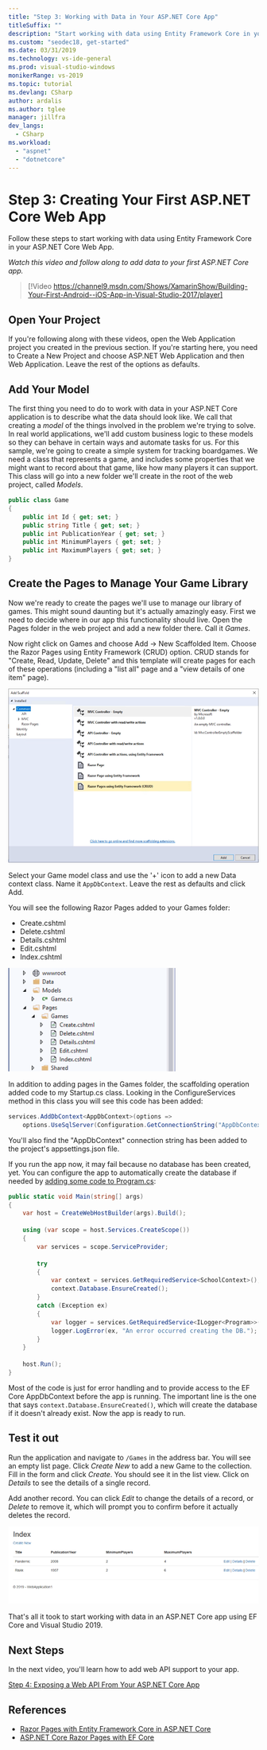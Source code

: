 ```yaml
---
title: "Step 3: Working with Data in Your ASP.NET Core App"
titleSuffix: ""
description: "Start working with data using Entity Framework Core in your ASP.NET Core Web App with this video tutorial and step-by-step instructions."
ms.custom: "seodec18, get-started"
ms.date: 03/31/2019
ms.technology: vs-ide-general
ms.prod: visual-studio-windows
monikerRange: vs-2019
ms.topic: tutorial
ms.devlang: CSharp
author: ardalis
ms.author: tglee
manager: jillfra
dev_langs:
  - CSharp
ms.workload:
  - "aspnet"
  - "dotnetcore"
---
```

# Step 3: Creating Your First ASP.NET Core Web App

Follow these steps to start working with data using Entity Framework Core in your ASP.NET Core Web App.

_Watch this video and follow along to add data to your first ASP.NET Core app._

> [!Video https://channel9.msdn.com/Shows/XamarinShow/Building-Your-First-Android--iOS-App-in-Visual-Studio-2017/player]

## Open Your Project

If you're following along with these videos, open the Web Application project you created in the previous section. If you're starting here, you need to Create a New Project and choose ASP.NET Web Application and then Web Application. Leave the rest of the options as defaults.

## Add Your Model

The first thing you need to do to work with data in your ASP.NET Core application is to describe what the data should look like. We call that creating a *model* of the things involved in the problem we're trying to solve. In real world applications, we'll add custom business logic to these models so they can behave in certain ways and automate tasks for us. For this sample, we're going to create a simple system for tracking boardgames. We need a class that represents a game, and includes some properties that we might want to record about that game, like how many players it can support. This class will go into a new folder we'll create in the root of the web project, called *Models*.

```csharp
public class Game
{
    public int Id { get; set; }
    public string Title { get; set; }
    public int PublicationYear { get; set; }
    public int MinimumPlayers { get; set; }
    public int MaximumPlayers { get; set; }
}
```

## Create the Pages to Manage Your Game Library

Now we're ready to create the pages we'll use to manage our library of games. This might sound daunting but it's actually amazingly easy. First we need to decide where in our app this functionality should live. Open the Pages folder in the web project and add a new folder there. Call it *Games*.

Now right click on Games and choose Add -> New Scaffolded Item. Choose the Razor Pages using Entity Framework (CRUD) option. CRUD stands for "Create, Read, Update, Delete" and this template will create pages for each of these operations (including a "list all" page and a "view details of one item" page).

![Visual Studio 2019 ASP.NET Core Add Scaffolded Pages](media/vs2019-add-scaffold.png)

Select your Game model class and use the '+' icon to add a new Data context class. Name it `AppDbContext`. Leave the rest as defaults and click Add.

You will see the following Razor Pages added to your Games folder:

- Create.cshtml
- Delete.cshtml
- Details.cshtml
- Edit.cshtml
- Index.cshtml

![Visual Studio 2019 ASP.NET Core Scaffolded Pages](media/vs2019-scaffolded-pages.png)

In addition to adding pages in the Games folder, the scaffolding operation added code to my Startup.cs class. Looking in the ConfigureServices method in this class you will see this code has been added:

```csharp
services.AddDbContext<AppDbContext>(options =>
    options.UseSqlServer(Configuration.GetConnectionString("AppDbContext")));
```

You'll also find the "AppDbContext" connection string has been added to the project's appsettings.json file.

If you run the app now, it may fail because no database has been created, yet. You can configure the app to automatically create the database if needed by [adding some code to Program.cs](https://docs.microsoft.com/en-us/aspnet/core/data/ef-rp/intro?view=aspnetcore-2.1&tabs=visual-studio#update-main):

```csharp
public static void Main(string[] args)
{
    var host = CreateWebHostBuilder(args).Build();

    using (var scope = host.Services.CreateScope())
    {
        var services = scope.ServiceProvider;

        try
        {
            var context = services.GetRequiredService<SchoolContext>();
            context.Database.EnsureCreated();
        }
        catch (Exception ex)
        {
            var logger = services.GetRequiredService<ILogger<Program>>();
            logger.LogError(ex, "An error occurred creating the DB.");
        }
    }

    host.Run();
}
```

Most of the code is just for error handling and to provide access to the EF Core AppDbContext before the app is running. The important line is the one that says `context.Database.EnsureCreated()`, which will create the database if it doesn't already exist. Now the app is ready to run.

## Test it out

Run the application and navigate to `/Games` in the address bar. You will see an empty list page. Click *Create New* to add a new Game to the collection. Fill in the form and click *Create*. You should see it in the list view. Click on *Details* to see the details of a single record.

Add another record. You can click *Edit* to change the details of a record, or *Delete* to remove it, which will prompt you to confirm before it actually deletes the record.

![Visual Studio 2019 ASP.NET Core Scaffolded Pages In Browser](media/vs2019-game-list.png)

That's all it took to start working with data in an ASP.NET Core app using EF Core and Visual Studio 2019.

## Next Steps

In the next video, you'll learn how to add web API support to your app.

[Step 4: Exposing a Web API From Your ASP.NET Core App](tutorial-aspnet-ef-step-04.md)

## References

- [Razor Pages with Entity Framework Core in ASP.NET Core](https://docs.microsoft.com/en-us/aspnet/core/data/ef-rp/intro?view=aspnetcore-2.1&tabs=visual-studio)
- [ASP.NET Core Razor Pages with EF Core](https://docs.microsoft.com/en-us/aspnet/core/data/?view=aspnetcore-2.1)
